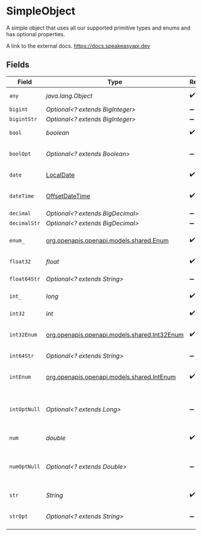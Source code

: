 # SimpleObject

A simple object that uses all our supported primitive types and enums and has optional properties.

A link to the external docs.
<https://docs.speakeasyapi.dev>


## Fields

| Field                                                                                     | Type                                                                                      | Required                                                                                  | Description                                                                               | Example                                                                                   |
| ----------------------------------------------------------------------------------------- | ----------------------------------------------------------------------------------------- | ----------------------------------------------------------------------------------------- | ----------------------------------------------------------------------------------------- | ----------------------------------------------------------------------------------------- |
| `any`                                                                                     | *java.lang.Object*                                                                        | :heavy_check_mark:                                                                        | An any property.                                                                          | any                                                                                       |
| `bigint`                                                                                  | *Optional<? extends BigInteger>*                                                          | :heavy_minus_sign:                                                                        | N/A                                                                                       | 8821239038968084                                                                          |
| `bigintStr`                                                                               | *Optional<? extends BigInteger>*                                                          | :heavy_minus_sign:                                                                        | N/A                                                                                       | 9223372036854775808                                                                       |
| `bool`                                                                                    | *boolean*                                                                                 | :heavy_check_mark:                                                                        | A boolean property.                                                                       | true                                                                                      |
| `boolOpt`                                                                                 | *Optional<? extends Boolean>*                                                             | :heavy_minus_sign:                                                                        | An optional boolean property.                                                             | true                                                                                      |
| `date`                                                                                    | [LocalDate](https://docs.oracle.com/javase/8/docs/api/java/time/LocalDate.html)           | :heavy_check_mark:                                                                        | A date property.                                                                          | 2020-01-01                                                                                |
| `dateTime`                                                                                | [OffsetDateTime](https://docs.oracle.com/javase/8/docs/api/java/time/OffsetDateTime.html) | :heavy_check_mark:                                                                        | A date-time property.                                                                     | 2020-01-01T00:00:00.001Z                                                                  |
| `decimal`                                                                                 | *Optional<? extends BigDecimal>*                                                          | :heavy_minus_sign:                                                                        | N/A                                                                                       | 3.141592653589793                                                                         |
| `decimalStr`                                                                              | *Optional<? extends BigDecimal>*                                                          | :heavy_minus_sign:                                                                        | N/A                                                                                       | 3.14159265358979344719667586                                                              |
| `enum_`                                                                                   | [org.openapis.openapi.models.shared.Enum](../../models/shared/Enum.md)                    | :heavy_check_mark:                                                                        | A string based enum                                                                       | one                                                                                       |
| `float32`                                                                                 | *float*                                                                                   | :heavy_check_mark:                                                                        | A float32 property.                                                                       | 1.1                                                                                       |
| `float64Str`                                                                              | *Optional<? extends String>*                                                              | :heavy_minus_sign:                                                                        | A float64 string                                                                          | 1.1                                                                                       |
| `int_`                                                                                    | *long*                                                                                    | :heavy_check_mark:                                                                        | An integer property.                                                                      | 1                                                                                         |
| `int32`                                                                                   | *int*                                                                                     | :heavy_check_mark:                                                                        | An int32 property.                                                                        | 1                                                                                         |
| `int32Enum`                                                                               | [org.openapis.openapi.models.shared.Int32Enum](../../models/shared/Int32Enum.md)          | :heavy_check_mark:                                                                        | An int32 enum property.                                                                   | 55                                                                                        |
| `int64Str`                                                                                | *Optional<? extends String>*                                                              | :heavy_minus_sign:                                                                        | An int64 string                                                                           | 100                                                                                       |
| `intEnum`                                                                                 | [org.openapis.openapi.models.shared.IntEnum](../../models/shared/IntEnum.md)              | :heavy_check_mark:                                                                        | An integer enum property.                                                                 | 2                                                                                         |
| `intOptNull`                                                                              | *Optional<? extends Long>*                                                                | :heavy_minus_sign:                                                                        | An optional integer property will be null for tests.                                      |                                                                                           |
| `num`                                                                                     | *double*                                                                                  | :heavy_check_mark:                                                                        | A number property.                                                                        | 1.1                                                                                       |
| `numOptNull`                                                                              | *Optional<? extends Double>*                                                              | :heavy_minus_sign:                                                                        | An optional number property will be null for tests.                                       |                                                                                           |
| `str`                                                                                     | *String*                                                                                  | :heavy_check_mark:                                                                        | A string property.                                                                        | test                                                                                      |
| `strOpt`                                                                                  | *Optional<? extends String>*                                                              | :heavy_minus_sign:                                                                        | An optional string property.                                                              | testOptional                                                                              |